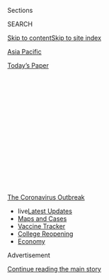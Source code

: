 <div id="app">

<div>

<div>

<div>

<div class="NYTAppHideMasthead css-1q2w90k e1suatyy0">

<div class="section css-ui9rw0 e1suatyy2">

<div class="css-eph4ug er09x8g0">

<div class="css-6n7j50">

</div>

<span class="css-1dv1kvn">Sections</span>

<div class="css-10488qs">

<span class="css-1dv1kvn">SEARCH</span>

</div>

[Skip to content](#site-content)[Skip to site index](#site-index)

</div>

<div id="masthead-section-label" class="css-1wr3we4 eaxe0e00">

[Asia
Pacific](https://www.nytimes.com/section/world/asia)

</div>

<div class="css-10698na e1huz5gh0">

</div>

</div>

<div id="masthead-bar-one" class="section hasLinks css-15hmgas e1csuq9d3">

<div class="css-uqyvli e1csuq9d0">

</div>

<div class="css-1uqjmks e1csuq9d1">

</div>

<div class="css-9e9ivx">

[](https://myaccount.nytimes.com/auth/login?response_type=cookie&client_id=vi)

</div>

<div class="css-1bvtpon e1csuq9d2">

[Today’s
Paper](https://www.nytimes.com/section/todayspaper)

</div>

</div>

</div>

</div>

<div data-aria-hidden="false">

<div id="site-content" data-role="main">

<div>

<div class="css-1aor85t" style="opacity:0.000000001;z-index:-1;visibility:hidden">

<div class="css-1hqnpie">

<div class="css-epjblv">

<span class="css-17xtcya">[Asia
Pacific](/section/world/asia)</span><span class="css-x15j1o">|</span><span class="css-fwqvlz">Indian
Billionaires Bet Big on Head Start in Coronavirus Vaccine
Race</span>

</div>

<div class="css-k008qs">

<div class="css-1iwv8en">

<span class="css-18z7m18"></span>

<div>

</div>

</div>

<span class="css-1n6z4y">https://nyti.ms/2XicLKP</span>

<div class="css-1705lsu">

<div class="css-4xjgmj">

<div class="css-4skfbu" data-role="toolbar" data-aria-label="Social Media Share buttons, Save button, and Comments Panel with current comment count" data-testid="share-tools">

  - 
  - 
  - 
  - 
    
    <div class="css-6n7j50">
    
    </div>

  - 
  - 

</div>

</div>

</div>

</div>

</div>

</div>

<div id="NYT_TOP_BANNER_REGION" class="css-13pd83m">

<div>

<div id="styln-prism-menu-1592847958612" class="section interactive-content interactive-size-medium css-1edisqu">

<div class="css-17ih8de interactive-body">

<div id="scroll-container" class="css-1gj85ro">

[<span class="styln-title-wrap"><span class="css-1pje3qr">The
Coronavirus</span><span class="css-1pje3qr">
Outbreak</span></span>](https://www.nytimes.com/news-event/coronavirus?action=click&pgtype=Article&state=default&region=TOP_BANNER&context=storylines_menu)

  - <span class="css-kqxiym" data-emphasize="true">live</span>[Latest
    Updates](https://www.nytimes.com/2020/08/03/world/coronavirus-covid-19.html?action=click&pgtype=Article&state=default&region=TOP_BANNER&context=storylines_menu)
  - [Maps and
    Cases](https://www.nytimes.com/interactive/2020/us/coronavirus-us-cases.html?action=click&pgtype=Article&state=default&region=TOP_BANNER&context=storylines_menu)
  - [Vaccine
    Tracker](https://www.nytimes.com/interactive/2020/science/coronavirus-vaccine-tracker.html?action=click&pgtype=Article&state=default&region=TOP_BANNER&context=storylines_menu)
  - [College
    Reopening](https://www.nytimes.com/2020/08/02/us/covid-college-reopening.html?action=click&pgtype=Article&state=default&region=TOP_BANNER&context=storylines_menu)
  - [Economy](https://www.nytimes.com/live/2020/08/03/business/stock-market-today-coronavirus?action=click&pgtype=Article&state=default&region=TOP_BANNER&context=storylines_menu)

</div>

</div>

</div>

</div>

</div>

<div id="top-wrapper" class="css-1sy8kpn">

<div id="top-slug" class="css-l9onyx">

Advertisement

</div>

[Continue reading the main
story](#after-top)

<div class="ad top-wrapper" style="text-align:center;height:100%;display:block;min-height:250px">

<div id="top" class="place-ad" data-position="top" data-size-key="top">

</div>

</div>

<div id="after-top">

</div>

</div>

<div>

<div id="sponsor-wrapper" class="css-1hyfx7x">

<div id="sponsor-slug" class="css-19vbshk">

Supported by

</div>

[Continue reading the main
story](#after-sponsor)

<div id="sponsor" class="ad sponsor-wrapper" style="text-align:center;height:100%;display:block">

</div>

<div id="after-sponsor">

</div>

</div>

<div class="css-186x18t">

</div>

<div class="css-1vkm6nb ehdk2mb0">

# Indian Billionaires Bet Big on Head Start in Coronavirus Vaccine Race

</div>

The world’s largest vaccine producer, the Serum Institute, announced a
plan to make hundreds of millions of doses of an unproven inoculation.
It’s a gamble with a huge upside. And huge risks.

<div class="css-79elbk" data-testid="photoviewer-wrapper">

<div class="css-z3e15g" data-testid="photoviewer-wrapper-hidden">

</div>

<div class="css-1a48zt4 ehw59r15" data-testid="photoviewer-children">

![<span class="css-16f3y1r e13ogyst0" data-aria-hidden="true">Scientists
at the Serum Institute in Pune, India, working on a bioreactor. Inside
is a promising coronavirus vaccine
candidate.</span><span class="css-cnj6d5 e1z0qqy90" itemprop="copyrightHolder"><span class="css-1ly73wi e1tej78p0">Credit...</span><span><span>Atul
Loke for The New York
Times</span></span></span>](https://static01.nyt.com/images/2020/08/02/world/02virus-india-vaccine/merlin_175095756_ab6859c7-a529-4f1f-809d-0b4ccf992203-articleLarge.jpg?quality=75&auto=webp&disable=upscale)

</div>

</div>

<div class="css-18e8msd">

<div class="css-vp77d3 epjyd6m0">

<div class="css-hus3qt ey68jwv0" data-aria-hidden="true">

[![Jeffrey
Gettleman](https://static01.nyt.com/images/2018/10/10/multimedia/author-jeffrey-gettleman/author-jeffrey-gettleman-thumbLarge.png
"Jeffrey Gettleman")](https://www.nytimes.com/by/jeffrey-gettleman)

</div>

<div class="css-1baulvz">

By [<span class="css-1baulvz last-byline" itemprop="name">Jeffrey
Gettleman</span>](https://www.nytimes.com/by/jeffrey-gettleman)

</div>

</div>

  - 
    
    <div class="css-ld3wwf e16638kd2">
    
    Aug. 1,
    2020
    
    </div>

  - 
    
    <div class="css-4xjgmj">
    
    <div class="css-d8bdto" data-role="toolbar" data-aria-label="Social Media Share buttons, Save button, and Comments Panel with current comment count" data-testid="share-tools">
    
      - 
      - 
      - 
      - 
        
        <div class="css-6n7j50">
        
        </div>
    
      - 
      - 
    
    </div>
    
    </div>

</div>

</div>

<div class="section meteredContent css-1r7ky0e" name="articleBody" itemprop="articleBody">

<div class="css-1fanzo5 StoryBodyCompanionColumn">

<div class="css-53u6y8">

PUNE, India — In early May, an extremely well-sealed steel box arrived
at the cold room of the Serum Institute of India, the world’s largest
vaccine maker.

Inside, packed in dry ice, sat a tiny 1-milliliter vial from Oxford,
England, containing the cellular material for one of the [world’s most
promising coronavirus
vaccines](https://www.nytimes.com/2020/04/27/world/europe/coronavirus-vaccine-update-oxford.html).

Scientists in white lab coats brought the vial to Building 14, carefully
poured the contents into a flask, added a medium of vitamins and sugar
and began growing billions of cells. Thus began one of the biggest
gambles yet in the quest to find the vaccine that will bring the world’s
Covid-19 nightmare to an end.

[The Serum Institute](https://www.seruminstitute.com/index.php), which
is exclusively controlled by a small and fabulously rich Indian family
and started out years ago as a horse farm, is doing what a few other
companies in the race for a vaccine are doing: mass-producing hundreds
of millions of doses of a vaccine candidate that is still in trials and
might not even work.

</div>

</div>

<div class="css-1fanzo5 StoryBodyCompanionColumn">

<div class="css-53u6y8">

But if it does, Adar Poonawalla, Serum’s chief executive and the only
child of the company’s founder, will become one of the most tugged-at
men in the world. He will have on hand what everyone wants, possibly in
greater quantities before anyone else.

His company, which has teamed up with the Oxford scientists developing
the vaccine, [was one of the first to boldly
announce](https://www.news18.com/news/business/indias-serum-institute-to-make-millions-of-potential-coronavirus-vaccine-doses-2597041.html),
in April, that it was going to mass-produce a vaccine before clinical
trials even ended. Now, Mr. Poonawalla’s fastest vaccine assembly lines
are being readied to crank out 500 doses each minute, and his phone
rings endlessly.

National health ministers, prime ministers and other heads of state (he
wouldn’t say who) and friends he hasn’t heard from in years have been
calling him, he said, begging for the first batches.

“I’ve had to explain to them that, ‘Look I can’t just give it to you
like this,’” he said.

</div>

</div>

<div class="css-79elbk" data-testid="photoviewer-wrapper">

<div class="css-z3e15g" data-testid="photoviewer-wrapper-hidden">

</div>

<div class="css-1a48zt4 ehw59r15" data-testid="photoviewer-children">

![<span class="css-16f3y1r e13ogyst0" data-aria-hidden="true">Adar
Poonawalla, Serum’s chief executive, says that he will split the
hundreds of millions of vaccine doses he produces 50-50 between India
and the rest of the
world.</span><span class="css-cnj6d5 e1z0qqy90" itemprop="copyrightHolder"><span class="css-1ly73wi e1tej78p0">Credit...</span><span>Atul
Loke for The New York
Times</span></span>](https://static01.nyt.com/images/2020/07/29/world/00virus-india-vaccine-2/merlin_174611103_eea92714-64a6-48e3-837d-a8774e80e04c-articleLarge.jpg?quality=75&auto=webp&disable=upscale)

</div>

</div>

<div class="css-1fanzo5 StoryBodyCompanionColumn">

<div class="css-53u6y8">

With the coronavirus pandemic turning the world upside down and all
hopes pinned on a vaccine, the Serum Institute finds itself in the
middle of an extremely competitive and murky endeavor. To get the
vaccine out as soon as possible, vaccine developers say they need
Serum’s mammoth assembly lines — each year, it churns out 1.5 billion
doses of other vaccines, mostly for poor countries, more than any other
company.

</div>

</div>

<div class="css-1fanzo5 StoryBodyCompanionColumn">

<div class="css-53u6y8">

Half of the world’s children have been vaccinated with Serum’s products.
Scale is its specialty. Just the other day, Mr. Poonawalla received a
shipment of 600 million glass vials.

But right now it’s not entirely clear how much of the coronavirus
vaccine that Serum will mass-produce will be kept by India or who will
fund its production, leaving the Poonawallas to navigate a torrent of
cross-pressures, political, financial, external and domestic.

[India has been walloped by the
coronavirus](https://www.nytimes.com/2020/07/16/world/asia/coronavirus-india-million-cases.html),
and with 1.3 billion people, it needs vaccine doses as much as anywhere.
It’s also led by a highly nationalistic prime minister, Narendra Modi,
whose government has already [blocked exports of
drugs](https://www.nytimes.com/2020/03/03/business/coronavirus-india-drugs.html)
that were believed to help treat Covid-19, the disease caused by the
coronavirus.

Adar Poonawalla, 39, says that he will split the hundreds of millions of
vaccine doses he produces 50-50 between India and the rest of the world,
with a focus on poorer countries, and that Mr. Modi’s government has not
objected to
this.

<div id="NYT_MAIN_CONTENT_1_REGION" class="css-9tf9ac">

<div>

<div id="styln-covid-updates-world" class="section interactive-content interactive-size-medium css-1ftcdic">

<div class="css-17ih8de interactive-body">

<div id="styln-briefing-block" data-asset-id="QXJ0aWNsZTpueXQ6Ly9hcnRpY2xlLzZkMDlhMjVlLTQxZDYtNWE3ZC04NzFjLTNiMDkyMGU0NjA2Zg==">

<div class="briefing-block-header-section">

# [Latest Updates: Global Coronavirus Outbreak](https://www.nytimes.com/2020/08/03/world/coronavirus-covid-19.html?action=click&pgtype=Article&state=default&region=MAIN_CONTENT_1&context=storylines_live_updates)

<div class="briefing-block-ts">

Updated 2020-08-04T07:33:06.428Z

</div>

</div>

  - [Fauci defends Birx after she is criticized by
    Trump.](https://www.nytimes.com/2020/08/03/world/coronavirus-covid-19.html?action=click&pgtype=Article&state=default&region=MAIN_CONTENT_1&context=storylines_live_updates#link-4547638f)
  - [Trump derides Democrats as lawmakers and administration officials
    try to break stimulus
    impasse.](https://www.nytimes.com/2020/08/03/world/coronavirus-covid-19.html?action=click&pgtype=Article&state=default&region=MAIN_CONTENT_1&context=storylines_live_updates#link-15e7f995)
  - [The deadline for 2020 census counting has been moved up by a
    month.](https://www.nytimes.com/2020/08/03/world/coronavirus-covid-19.html?action=click&pgtype=Article&state=default&region=MAIN_CONTENT_1&context=storylines_live_updates#link-e5a2cda)

<div class="briefing-block-footer">

<div class="briefing-block-footer-meta">

[See more
updates](https://www.nytimes.com/2020/08/03/world/coronavirus-covid-19.html?action=click&pgtype=Article&state=default&region=MAIN_CONTENT_1&context=storylines_live_updates)

</div>

<div class="briefing-block-briefinglinks">

<span>More live coverage:</span>
[Markets](https://www.nytimes.com/live/2020/08/03/business/stock-market-today-coronavirus?action=click&pgtype=Article&state=default&region=MAIN_CONTENT_1&context=storylines_live_updates)

</div>

</div>

</div>

</div>

</div>

</div>

</div>

But he added, “Look, they may still invoke some kind of emergency if
they deem fit or if they want
to.”

</div>

</div>

<div class="css-79elbk" data-testid="photoviewer-wrapper">

<div class="css-z3e15g" data-testid="photoviewer-wrapper-hidden">

</div>

<div class="css-1a48zt4 ehw59r15" data-testid="photoviewer-children">

<div class="css-1xdhyk6 erfvjey0">

<span class="css-1ly73wi e1tej78p0">Image</span>

<div class="css-zjzyr8">

<div data-testid="lazyimage-container" style="height:257.77777777777777px">

</div>

</div>

</div>

<span class="css-16f3y1r e13ogyst0" data-aria-hidden="true">A
multi-eyed, computer-driven camera carefully inspects each vial on the
assembly line, looking for cracks or other
flaws.</span><span class="css-cnj6d5 e1z0qqy90" itemprop="copyrightHolder"><span class="css-1ly73wi e1tej78p0">Credit...</span><span>Atul
Loke for The New York Times</span></span>

</div>

</div>

<div class="css-1fanzo5 StoryBodyCompanionColumn">

<div class="css-53u6y8">

The [Oxford-designed
vaccine](https://www.nytimes.com/2020/04/27/world/europe/coronavirus-vaccine-update-oxford.html)
is just one of several promising contenders that will soon be
mass-produced, in different factories around the world, before they are
proven to work. Vaccines take time not just to perfect but to
manufacture. Live cultures need weeks to grow inside bioreactors, for
instance, and each vial needs to be carefully cleaned, filled,
stoppered, sealed and packaged.

</div>

</div>

<div class="css-1fanzo5 StoryBodyCompanionColumn">

<div class="css-53u6y8">

The idea is to conduct these two processes simultaneously and start
production now, while the vaccines are still in trials, so that as soon
as the trials are finished — at best within the next six months, though
no one really knows — vaccine doses will be on hand, ready for a world
desperate to protect itself.

American and European governments have committed billions of dollars to
this effort, cutting deals with pharmaceutical giants such as Johnson &
Johnson, Pfizer, Sanofi and AstraZeneca to speed up the development and
production of select vaccine candidates in exchange for hundreds of
millions of
doses.

</div>

</div>

<div class="css-79elbk" data-testid="photoviewer-wrapper">

<div class="css-z3e15g" data-testid="photoviewer-wrapper-hidden">

</div>

<div class="css-1a48zt4 ehw59r15" data-testid="photoviewer-children">

<div class="css-1xdhyk6 erfvjey0">

<span class="css-1ly73wi e1tej78p0">Image</span>

<div class="css-zjzyr8">

<div data-testid="lazyimage-container" style="height:257.77777777777777px">

</div>

</div>

</div>

<span class="css-16f3y1r e13ogyst0" data-aria-hidden="true">Adar
Poonawalla turned this vintage plane that no longer flies into an office
suite on Serum’s campus in
Pune.</span><span class="css-cnj6d5 e1z0qqy90" itemprop="copyrightHolder"><span class="css-1ly73wi e1tej78p0">Credit...</span><span>Atul
Loke for The New York Times</span></span>

</div>

</div>

<div class="css-1fanzo5 StoryBodyCompanionColumn">

<div class="css-53u6y8">

AstraZeneca is the lead partner with the Oxford scientists, and it has
signed government contracts worth more than $1 billion to manufacture
the vaccine for Europe, the United States and other markets. But it has
allowed the Serum Institute to produce it as well. The difference, Mr.
Poonawalla said, is that his company is shouldering the cost of
production on its own.

But Serum is distinct from all other major vaccine producers in an
important way. Like many highly successful Indian businesses, it is
family-run. It can make decisions quickly and take big risks, like the
one it’s about to, which could cost the family hundreds of millions of
dollars.

Mr. Poonawalla said he was “70 to 80 percent” sure the Oxford vaccine
would work.

But, he added, “I hope we don’t go in too deep.”

</div>

</div>

<div class="css-1fanzo5 StoryBodyCompanionColumn">

<div class="css-53u6y8">

Unbeholden to shareholders, the Serum Institute is steered by only two
men: Mr. Poonawalla and his father, Cyrus, a horse breeder turned
billionaire.

</div>

</div>

<div class="css-79elbk" data-testid="photoviewer-wrapper">

<div class="css-z3e15g" data-testid="photoviewer-wrapper-hidden">

</div>

<div class="css-1a48zt4 ehw59r15" data-testid="photoviewer-children">

<div class="css-1xdhyk6 erfvjey0">

<span class="css-1ly73wi e1tej78p0">Image</span>

<div class="css-zjzyr8">

<div data-testid="lazyimage-container" style="height:295.79999999999995px">

</div>

</div>

</div>

<span class="css-16f3y1r e13ogyst0" data-aria-hidden="true">Cyrus
Poonawalla, center right, at a Poonawala-sponsored horse race in Mumbai,
in 2006. The elder Poonawalla began as a horse breeder and has become a
billionaire.</span><span class="css-cnj6d5 e1z0qqy90" itemprop="copyrightHolder"><span class="css-1ly73wi e1tej78p0">Credit...</span><span>Prodip
Guha/Getty Images</span></span>

</div>

</div>

<div class="css-1fanzo5 StoryBodyCompanionColumn">

<div class="css-53u6y8">

More than 50 years ago, the Serum Institute began as a shed on the
family’s thoroughbred horse farm. The elder Poonawalla realized that
instead of donating horses to a vaccine laboratory that needed horse
serum — one way of producing vaccines is to inject horses with small
amounts of toxins and then extract their antibody-rich blood serum — he
could process the serum and make the vaccines himself.

He started with tetanus in 1967. Then snake bite antidotes. Then shots
for tuberculosis, hepatitis, polio and the flu. From his stud farm in
the fertile and pleasantly humid town of Pune, Mr. Poonawalla built a
vaccine empire, and a staggering fortune.

Capitalizing on India’s combination of cheap labor and advanced
technology, the Serum Institute won contracts from Unicef, the Pan
American Health Organization and scores of countries, many of them poor,
to supply low-cost vaccines. The Poonawallas have now entered the
[pantheon of India’s richest
families](https://www.forbes.com/sites/naazneenkarmali/2020/04/07/indias-10-richest-billionaires-in-2020/#316831d47c23),
worth more than $5 billion.

Horses are still everywhere. Live ones trot around emerald paddocks,
topiary ones guard the front gates, and fancy glass ornaments frozen in
mid-strut stand on the tabletop of Serum’s baronial boardroom
overlooking its industrial park, where 5,000 people work.

Inside the facility producing the coronavirus vaccine candidate,
white-hooded scientists monitor the vital signs of the bioreactors, huge
stainless steel vats where the vaccine’s cellular material is
reproduced. Visitors are not allowed inside but can peer through
double-paned
glass.

</div>

</div>

<div class="css-79elbk" data-testid="photoviewer-wrapper">

<div class="css-z3e15g" data-testid="photoviewer-wrapper-hidden">

</div>

<div class="css-1a48zt4 ehw59r15" data-testid="photoviewer-children">

<div class="css-1xdhyk6 erfvjey0">

<span class="css-1ly73wi e1tej78p0">Image</span>

<div class="css-zjzyr8">

<div data-testid="lazyimage-container" style="height:257.77777777777777px">

</div>

</div>

</div>

<span class="css-16f3y1r e13ogyst0" data-aria-hidden="true">Technicians
running one of the many high-speed vaccine assembly lines at the Serum
Institute in early
July.</span><span class="css-cnj6d5 e1z0qqy90" itemprop="copyrightHolder"><span class="css-1ly73wi e1tej78p0">Credit...</span><span>Atul
Loke for The New York Times</span></span>

</div>

</div>

<div class="css-1fanzo5 StoryBodyCompanionColumn">

<div class="css-53u6y8">

“These cells are very delicate,” said Santosh Narwade, a Serum
scientist. “We have to take care with oxygen levels and mixing speed or
the cells get ruptured.”

His voice was jumpy with excitement.

“We all feel like we’re giving the solution to our nation and our
world,” he said.

Initial trial results of the Oxford-designed vaccine showed that it
activated antibody levels similar to those seen in recovering Covid-19
patients, which was considered very good news.

Serum has already produced millions of doses of this vaccine for
research and development, including large batches for the ongoing
trials. By the time the trials finish, expected around November, Serum
plans to have stockpiled 300 million doses for commercial
use.

<div id="NYT_MAIN_CONTENT_3_REGION" class="css-9tf9ac">

<div>

<div id="styln-prism-freeform-1594220623585" class="section interactive-content interactive-size-medium css-1ftcdic">

<div class="css-17ih8de interactive-body">

<div id="prism-freeform-block-38059" class="css-19mumt8" data-role="complementary" data-storyline="The Coronavirus Outbreak" data-truncated="true" tabindex="0">

<div class="css-a8d9oz">

<div class="css-eb027h">

[](https://www.nytimes.com/news-event/coronavirus?action=click&pgtype=Article&state=default&region=MAIN_CONTENT_3&context=storylines_faq)

### The Coronavirus Outbreak ›

#### Frequently Asked Questions

Updated August 3, 2020

  - #### I’m a small-business owner. Can I get relief?
    
      - The [stimulus bills enacted in
        March](https://www.nytimes.com/article/small-business-loans-stimulus-grants-freelancers-coronavirus.html?action=click&pgtype=Article&state=default&region=MAIN_CONTENT_3&context=storylines_faq)
        offer help for the millions of American small businesses. Those
        eligible for aid are businesses and nonprofit organizations with
        fewer than 500 workers, including sole proprietorships,
        independent contractors and freelancers. Some larger companies
        in some industries are also eligible. The help being offered,
        which is being managed by the Small Business Administration,
        includes the Paycheck Protection Program and the Economic Injury
        Disaster Loan program. But lots of folks have [not yet seen
        payouts.](https://www.nytimes.com/interactive/2020/05/07/business/small-business-loans-coronavirus.html?action=click&pgtype=Article&state=default&region=MAIN_CONTENT_3&context=storylines_faq)
        Even those who have received help are confused: The rules are
        draconian, and some are stuck sitting on [money they don’t know
        how to
        use.](https://www.nytimes.com/2020/05/02/business/economy/loans-coronavirus-small-business.html?action=click&pgtype=Article&state=default&region=MAIN_CONTENT_3&context=storylines_faq)
        Many small-business owners are getting less than they expected
        or [not hearing anything at
        all.](https://www.nytimes.com/2020/06/10/business/Small-business-loans-ppp.html?action=click&pgtype=Article&state=default&region=MAIN_CONTENT_3&context=storylines_faq)

  - #### What are my rights if I am worried about going back to work?
    
      - Employers have to provide [a safe
        workplace](https://www.osha.gov/SLTC/covid-19/standards.html)
        with policies that protect everyone equally. [And if one of your
        co-workers tests positive for the coronavirus, the
        C.D.C.](https://www.nytimes.com/article/coronavirus-money-unemployment.html?action=click&pgtype=Article&state=default&region=MAIN_CONTENT_3&context=storylines_faq)
        has said that [employers should tell their
        employees](https://www.cdc.gov/coronavirus/2019-ncov/community/guidance-business-response.html)
        -- without giving you the sick employee’s name -- that they may
        have been exposed to the virus.

  - #### Should I refinance my mortgage?
    
      - [It could be a good
        idea,](https://www.nytimes.com/article/coronavirus-money-unemployment.html?action=click&pgtype=Article&state=default&region=MAIN_CONTENT_3&context=storylines_faq)
        because mortgage rates have [never been
        lower.](https://www.nytimes.com/2020/07/16/business/mortgage-rates-below-3-percent.html?action=click&pgtype=Article&state=default&region=MAIN_CONTENT_3&context=storylines_faq)
        Refinancing requests have pushed mortgage applications to some
        of the highest levels since 2008, so be prepared to get in line.
        But defaults are also up, so if you’re thinking about buying a
        home, be aware that some lenders have tightened their standards.

  - #### What is school going to look like in September?
    
      - It is unlikely that many schools will return to a normal
        schedule this fall, requiring the grind of [online
        learning](https://www.nytimes.com/2020/06/05/us/coronavirus-education-lost-learning.html?action=click&pgtype=Article&state=default&region=MAIN_CONTENT_3&context=storylines_faq),
        [makeshift child
        care](https://www.nytimes.com/2020/05/29/us/coronavirus-child-care-centers.html?action=click&pgtype=Article&state=default&region=MAIN_CONTENT_3&context=storylines_faq)
        and [stunted
        workdays](https://www.nytimes.com/2020/06/03/business/economy/coronavirus-working-women.html?action=click&pgtype=Article&state=default&region=MAIN_CONTENT_3&context=storylines_faq)
        to continue. California’s two largest public school districts —
        Los Angeles and San Diego — said on July 13, that [instruction
        will be remote-only in the
        fall](https://www.nytimes.com/2020/07/13/us/lausd-san-diego-school-reopening.html?action=click&pgtype=Article&state=default&region=MAIN_CONTENT_3&context=storylines_faq),
        citing concerns that surging coronavirus infections in their
        areas pose too dire a risk for students and teachers. Together,
        the two districts enroll some 825,000 students. They are the
        largest in the country so far to abandon plans for even a
        partial physical return to classrooms when they reopen in
        August. For other districts, the solution won’t be an
        all-or-nothing approach. [Many
        systems](https://bioethics.jhu.edu/research-and-outreach/projects/eschool-initiative/school-policy-tracker/),
        including the nation’s largest, New York City, are devising
        [hybrid
        plans](https://www.nytimes.com/2020/06/26/us/coronavirus-schools-reopen-fall.html?action=click&pgtype=Article&state=default&region=MAIN_CONTENT_3&context=storylines_faq)
        that involve spending some days in classrooms and other days
        online. There’s no national policy on this yet, so check with
        your municipal school system regularly to see what is happening
        in your community.

  - #### Is the coronavirus airborne?
    
      - The coronavirus [can stay aloft for hours in tiny droplets in
        stagnant
        air](https://www.nytimes.com/2020/07/04/health/239-experts-with-one-big-claim-the-coronavirus-is-airborne.html?action=click&pgtype=Article&state=default&region=MAIN_CONTENT_3&context=storylines_faq),
        infecting people as they inhale, mounting scientific evidence
        suggests. This risk is highest in crowded indoor spaces with
        poor ventilation, and may help explain super-spreading events
        reported in meatpacking plants, churches and restaurants. [It’s
        unclear how often the virus is
        spread](https://www.nytimes.com/2020/07/06/health/coronavirus-airborne-aerosols.html?action=click&pgtype=Article&state=default&region=MAIN_CONTENT_3&context=storylines_faq)
        via these tiny droplets, or aerosols, compared with larger
        droplets that are expelled when a sick person coughs or sneezes,
        or transmitted through contact with contaminated surfaces, said
        Linsey Marr, an aerosol expert at Virginia Tech. Aerosols are
        released even when a person without symptoms exhales, talks or
        sings, according to Dr. Marr and more than 200 other experts,
        who [have outlined the evidence in an open letter to the World
        Health
        Organization](https://academic.oup.com/cid/article/doi/10.1093/cid/ciaa939/5867798).

<div id="styln-survey-component-38059" class="styln-survey-component" data-surveyname="faq" data-surveystoryline="coronavirus">

</div>

</div>

<div class="css-6mllg9">

</div>

<div class="css-pmm6ed">

<span class="css-5gimkt"></span>

</div>

</div>

</div>

</div>

</div>

</div>

</div>

But even if this vaccine fails to win the race, the Serum Institute will
still be instrumental. It has teamed up with other vaccine designers, at
earlier stages of development, to manufacture four other vaccines,
though those are not being mass produced yet.

And if all of those fail, Mr. Poonawalla says he can quickly adapt his
assembly lines to manufacture whatever vaccine candidate does work,
wherever it comes from.

“Very few people can produce it at this cost, this scale and this
speed,” he said.

Under the AstraZeneca deal, Serum can make 1 billion doses of the Oxford
vaccine for India and lower- and middle-income countries during the
pandemic and charge an amount that is no more than its production costs.

</div>

</div>

<div class="css-1fanzo5 StoryBodyCompanionColumn">

<div class="css-53u6y8">

After the pandemic passes, Mr. Poonawalla expects that he will be able
to sell the vaccine at a profit — if it works — but his biggest concern
is the near term and covering his cash flow. He estimates that he is
spending around $450 million to mass-produce the Oxford
vaccine.

</div>

</div>

<div class="css-79elbk" data-testid="photoviewer-wrapper">

<div class="css-z3e15g" data-testid="photoviewer-wrapper-hidden">

</div>

<div class="css-1a48zt4 ehw59r15" data-testid="photoviewer-children">

<div class="css-1xdhyk6 erfvjey0">

<span class="css-1ly73wi e1tej78p0">Image</span>

<div class="css-zjzyr8">

<div data-testid="lazyimage-container" style="height:257.77777777777777px">

</div>

</div>

</div>

<span class="css-16f3y1r e13ogyst0" data-aria-hidden="true">The final
stage of the production process: packaging sealed vaccines in cardboard
boxes.</span><span class="css-cnj6d5 e1z0qqy90" itemprop="copyrightHolder"><span class="css-1ly73wi e1tej78p0">Credit...</span><span>Atul
Loke for The New York Times</span></span>

</div>

</div>

<div class="css-1fanzo5 StoryBodyCompanionColumn">

<div class="css-53u6y8">

Many of his expenses might never be recouped, like the costs for the
vials holding the vaccine and the chemicals used in the process. For the
first time, the Poonawallas say they are considering turning to
sovereign wealth or private equity funds for help.

Contrast that with the deals made under [President Trump’s Warp Speed
project](https://www.nytimes.com/2020/06/03/us/politics/coronavirus-vaccine-trump-moderna.html),
and the similar ones in Europe. In the scramble to secure hundreds of
millions of doses for their people, richer countries have already paid
or committed to pay drug companies handsomely to offset the risks of
mass-producing a vaccine candidate that might not work and end up being
thrown out.

What this spells is “vaccine nationalism,” said [Dr. Olivier
Wouters](http://www.lse.ac.uk/health-policy/people/dr-olivier-wouters),
a health policy professor at the London School of Economics.

“Rich countries are getting to the front of the queue and poorer
countries are at risk of getting left behind.”

Analysts said it was likely that Serum would eventually get some
financial help from the Bill & Melinda Gates Foundation, which supports
global immunization programs, or maybe the Indian government. Both
declined to comment.

</div>

</div>

<div class="css-1fanzo5 StoryBodyCompanionColumn">

<div class="css-53u6y8">

But any deal will probably be far smaller than what the big
pharmaceutical companies have landed. Another difference is that those
companies are vaccine developers and producers. Serum’s role, at least
for the Oxford vaccine, is purely
production.

</div>

</div>

<div class="css-79elbk" data-testid="photoviewer-wrapper">

<div class="css-z3e15g" data-testid="photoviewer-wrapper-hidden">

</div>

<div class="css-1a48zt4 ehw59r15" data-testid="photoviewer-children">

<div class="css-1xdhyk6 erfvjey0">

<span class="css-1ly73wi e1tej78p0">Image</span>

<div class="css-zjzyr8">

<div data-testid="lazyimage-container" style="height:257.77777777777777px">

</div>

</div>

</div>

<span class="css-16f3y1r e13ogyst0" data-aria-hidden="true">Technicians
from a German company installing a new high-speed vaccine assembly line
on Serum’s
campus.</span><span class="css-cnj6d5 e1z0qqy90" itemprop="copyrightHolder"><span class="css-1ly73wi e1tej78p0">Credit...</span><span>Atul
Loke for The New York Times</span></span>

</div>

</div>

<div class="css-1fanzo5 StoryBodyCompanionColumn">

<div class="css-53u6y8">

Either way, Mr. Poonawalla said he felt an obligation to take this risk.

“We just felt that this was our sort of moment,” he said.

Since Adar Poonawalla took over as Serum’s chief executive from his
father in 2011, the company has expanded into new markets, pushing
revenues to more than $800 million.

A few years ago, [the Poonawallas decided to buy the former American
consulate building in
Mumbai](https://www.cnbc.com/2015/09/14/cyrus-poonawalla-buys-mumbais-lincoln-house-setting-india-record.html),
which used to be a maharajah palace, for $113 million — for a weekend
retreat. They have [more Rolls-Royces and
Ferraris](https://www.youtube.com/watch?v=Da0-uMocTMc) than you can
shake a stick at, and a Batmobile.

Adar Poonawalla acknowledged that his family was better known for “being
seen in some fancy car or a jet or whatever,’’ than making lifesaving
vaccines.

“A lot of people didn’t even know in India what the hell I did,” he
said. “They thought, ‘Oh, you do something with horses or something, you
must be making money.’”

</div>

</div>

<div class="css-1fanzo5 StoryBodyCompanionColumn">

<div class="css-53u6y8">

Mr. Poonawalla senses this is about to change.

He is confident that the Oxford vaccine his gleaming stainless-steel
machines are churning out has the best shot of working. If it does, he
plans to roll up his sleeve and brace for an injection.

“It would be ridiculous,” he said, “if I spent all this money, committed
to everything, and I didn’t take it
myself.”

</div>

</div>

<div class="css-79elbk" data-testid="photoviewer-wrapper">

<div class="css-z3e15g" data-testid="photoviewer-wrapper-hidden">

</div>

<div class="css-1a48zt4 ehw59r15" data-testid="photoviewer-children">

<div class="css-1xdhyk6 erfvjey0">

<span class="css-1ly73wi e1tej78p0">Image</span>

<div class="css-zjzyr8">

<div data-testid="lazyimage-container" style="height:257.77777777777777px">

</div>

</div>

</div>

<span class="css-16f3y1r e13ogyst0" data-aria-hidden="true">Construction
for a new facility at the Serum Institute. The company is investing in a
major expansion, to produce even more
vaccines.</span><span class="css-cnj6d5 e1z0qqy90" itemprop="copyrightHolder"><span class="css-1ly73wi e1tej78p0">Credit...</span><span>Atul
Loke for The New York Times</span></span>

</div>

</div>

<div class="css-1fanzo5 StoryBodyCompanionColumn">

<div class="css-53u6y8">

Kai Schultz contributed reporting from New Delhi.

</div>

</div>

<div>

</div>

</div>

<div>

</div>

<div>

</div>

<div>

</div>

<div>

<div id="bottom-wrapper" class="css-1ede5it">

<div id="bottom-slug" class="css-l9onyx">

Advertisement

</div>

[Continue reading the main
story](#after-bottom)

<div id="bottom" class="ad bottom-wrapper" style="text-align:center;height:100%;display:block;min-height:90px">

</div>

<div id="after-bottom">

</div>

</div>

</div>

</div>

</div>

## Site Index

<div>

</div>

## Site Information Navigation

  - [© <span>2020</span> <span>The New York Times
    Company</span>](https://help.nytimes.com/hc/en-us/articles/115014792127-Copyright-notice)

<!-- end list -->

  - [NYTCo](https://www.nytco.com/)
  - [Contact
    Us](https://help.nytimes.com/hc/en-us/articles/115015385887-Contact-Us)
  - [Work with us](https://www.nytco.com/careers/)
  - [Advertise](https://nytmediakit.com/)
  - [T Brand Studio](http://www.tbrandstudio.com/)
  - [Your Ad
    Choices](https://www.nytimes.com/privacy/cookie-policy#how-do-i-manage-trackers)
  - [Privacy](https://www.nytimes.com/privacy)
  - [Terms of
    Service](https://help.nytimes.com/hc/en-us/articles/115014893428-Terms-of-service)
  - [Terms of
    Sale](https://help.nytimes.com/hc/en-us/articles/115014893968-Terms-of-sale)
  - [Site
    Map](https://spiderbites.nytimes.com)
  - [Help](https://help.nytimes.com/hc/en-us)
  - [Subscriptions](https://www.nytimes.com/subscription?campaignId=37WXW)

</div>

</div>

</div>

</div>
